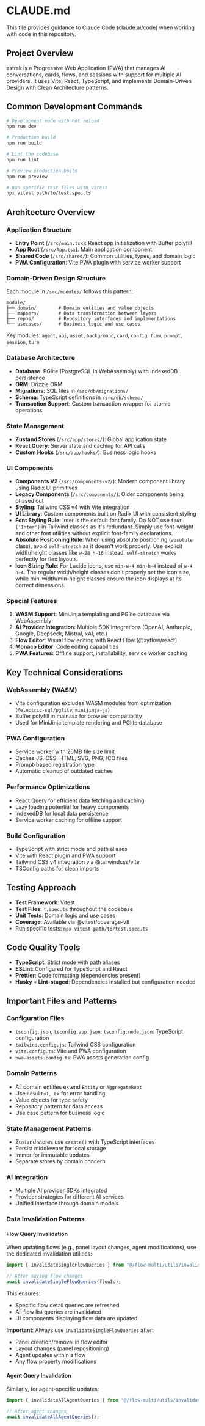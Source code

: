 # CLAUDE.md

This file provides guidance to Claude Code (claude.ai/code) when working with code in this repository.

## Project Overview

astrsk is a Progressive Web Application (PWA) that manages AI conversations, cards, flows, and sessions with support for multiple AI providers. It uses Vite, React, TypeScript, and implements Domain-Driven Design with Clean Architecture patterns.

## Common Development Commands

```bash
# Development mode with hot reload
npm run dev

# Production build  
npm run build

# Lint the codebase
npm run lint

# Preview production build
npm run preview

# Run specific test files with Vitest
npx vitest path/to/test.spec.ts
```

## Architecture Overview

### Application Structure
- **Entry Point** (`/src/main.tsx`): React app initialization with Buffer polyfill
- **App Root** (`/src/App.tsx`): Main application component
- **Shared Code** (`/src/shared/`): Common utilities, types, and domain logic
- **PWA Configuration**: Vite PWA plugin with service worker support

### Domain-Driven Design Structure
Each module in `/src/modules/` follows this pattern:
```
module/
├── domain/        # Domain entities and value objects
├── mappers/       # Data transformation between layers
├── repos/         # Repository interfaces and implementations
└── usecases/      # Business logic and use cases
```

Key modules: `agent`, `api`, `asset`, `background`, `card`, `config`, `flow`, `prompt`, `session`, `turn`

### Database Architecture
- **Database**: PGlite (PostgreSQL in WebAssembly) with IndexedDB persistence
- **ORM**: Drizzle ORM
- **Migrations**: SQL files in `/src/db/migrations/`
- **Schema**: TypeScript definitions in `/src/db/schema/`
- **Transaction Support**: Custom transaction wrapper for atomic operations

### State Management
- **Zustand Stores** (`/src/app/stores/`): Global application state
- **React Query**: Server state and caching for API calls
- **Custom Hooks** (`/src/app/hooks/`): Business logic hooks

### UI Components
- **Components V2** (`/src/components-v2/`): Modern component library using Radix UI primitives
- **Legacy Components** (`/src/components/`): Older components being phased out
- **Styling**: Tailwind CSS v4 with Vite integration
- **UI Library**: Custom components built on Radix UI with consistent styling
- **Font Styling Rule**: Inter is the default font family. Do NOT use `font-['Inter']` in Tailwind classes as it's redundant. Simply use font-weight and other font utilities without explicit font-family declarations.
- **Absolute Positioning Rule**: When using absolute positioning (`absolute` class), avoid `self-stretch` as it doesn't work properly. Use explicit width/height classes like `w-28 h-16` instead. `self-stretch` works perfectly for flex layouts.
- **Icon Sizing Rule**: For Lucide icons, use `min-w-4 min-h-4` instead of `w-4 h-4`. The regular width/height classes don't properly set the icon size, while min-width/min-height classes ensure the icon displays at its correct dimensions.

### Special Features
1. **WASM Support**: MiniJinja templating and PGlite database via WebAssembly
2. **AI Provider Integration**: Multiple SDK integrations (OpenAI, Anthropic, Google, Deepseek, Mistral, xAI, etc.)
3. **Flow Editor**: Visual flow editing with React Flow (@xyflow/react)
4. **Monaco Editor**: Code editing capabilities
5. **PWA Features**: Offline support, installability, service worker caching

## Key Technical Considerations

### WebAssembly (WASM)
- Vite configuration excludes WASM modules from optimization (`@electric-sql/pglite`, `minijinja-js`)
- Buffer polyfill in main.tsx for browser compatibility
- Used for MiniJinja template rendering and PGlite database

### PWA Configuration
- Service worker with 20MB file size limit
- Caches JS, CSS, HTML, SVG, PNG, ICO files
- Prompt-based registration type
- Automatic cleanup of outdated caches

### Performance Optimizations
- React Query for efficient data fetching and caching
- Lazy loading potential for heavy components
- IndexedDB for local data persistence
- Service worker caching for offline support

### Build Configuration
- TypeScript with strict mode and path aliases
- Vite with React plugin and PWA support
- Tailwind CSS v4 integration via @tailwindcss/vite
- TSConfig paths for clean imports

## Testing Approach

- **Test Framework**: Vitest
- **Test Files**: `*.spec.ts` throughout the codebase
- **Unit Tests**: Domain logic and use cases
- **Coverage**: Available via @vitest/coverage-v8
- Run specific tests: `npx vitest path/to/test.spec.ts`

## Code Quality Tools

- **TypeScript**: Strict mode with path aliases
- **ESLint**: Configured for TypeScript and React
- **Prettier**: Code formatting (dependencies present)
- **Husky + Lint-staged**: Dependencies installed but configuration needed

## Important Files and Patterns

### Configuration Files
- `tsconfig.json`, `tsconfig.app.json`, `tsconfig.node.json`: TypeScript configuration
- `tailwind.config.js`: Tailwind CSS configuration
- `vite.config.ts`: Vite and PWA configuration
- `pwa-assets.config.ts`: PWA assets generation config

### Domain Patterns
- All domain entities extend `Entity` or `AggregateRoot`
- Use `Result<T, E>` for error handling
- Value objects for type safety
- Repository pattern for data access
- Use case pattern for business logic

### State Management Patterns
- Zustand stores use `create()` with TypeScript interfaces
- Persist middleware for local storage
- Immer for immutable updates
- Separate stores by domain concern

### AI Integration
- Multiple AI provider SDKs integrated
- Provider strategies for different AI services
- Unified interface through domain models

### Data Invalidation Patterns

#### Flow Query Invalidation
When updating flows (e.g., panel layout changes, agent modifications), use the dedicated invalidation utilities:

```typescript
import { invalidateSingleFlowQueries } from "@/flow-multi/utils/invalidate-flow-queries";

// After saving flow changes
await invalidateSingleFlowQueries(flowId);
```

This ensures:
- Specific flow detail queries are refreshed
- All flow list queries are invalidated
- UI components displaying flow data are updated

**Important**: Always use `invalidateSingleFlowQueries` after:
- Panel creation/removal in flow editor
- Layout changes (panel repositioning)
- Agent updates within a flow
- Any flow property modifications

#### Agent Query Invalidation
Similarly, for agent-specific updates:

```typescript
import { invalidateAllAgentQueries } from "@/flow-multi/utils/invalidate-agent-queries";

// After agent changes
await invalidateAllAgentQueries();
```